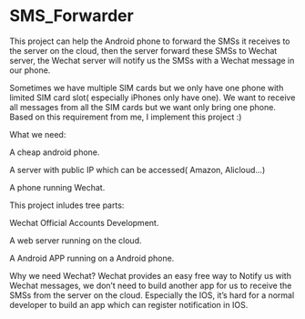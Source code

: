# SMS_Forwarder
This project can help the Android phone to forward the SMSs it receives to the server on the cloud, then the server forward these SMSs to Wechat server, the Wechat server will notify us the SMSs with a Wechat message in our phone.

Sometimes we have multiple SIM cards but we only have one phone with limited SIM card slot( especially iPhones only have one). We want to receive all messages from all the SIM cards but we want only bring one phone. Based on this requirement from me, I implement this project :)

What we need:

A cheap android phone.

A server with public IP which can be accessed( Amazon, Alicloud…)

A phone running Wechat.

This project inludes tree parts:

Wechat Official Accounts Development.

A web server running on the cloud.

A Android APP running on a Android phone.

Why we need Wechat?
Wechat provides an easy free way to Notify us with Wechat messages, we don’t need to build another app for us to receive the SMSs from the server on the cloud. Especially the IOS, it’s hard for a normal developer to build an app which can register notification in IOS.